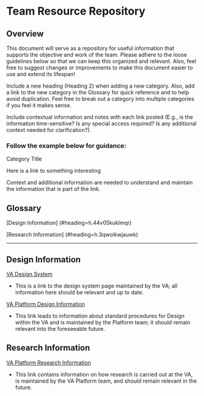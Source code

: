 # Team Resource Repository
## Overview
This document will serve as a repository for useful information that supports the objective and work of the team. Please adhere to the loose guidelines below so that we can keep this organized and relevant. Also, feel free to suggest changes or improvements to make this document easier to use and extend its lifespan!

Include a new heading (Heading 2) when adding a new category. Also, add a link to the new category in the Glossary for quick reference and to help avoid duplication. Feel free to break out a category into multiple categories if you feel it makes sense.

Include contextual information and notes with each link posted (E.g., is the information time-sensitive?  Is any special access required? Is any additional context needed for clarification?).

### Follow the example below for guidance:
Category Title

Here is a link to something interesting

Context and additional information are needed to understand and maintain the information that is part of the link.




## Glossary


[Design Information] (#heading=h.44v05kuklmqr)

[Research Information] (#heading=h.3qwoikwjauwk)

---

## Design Information
[VA Design System](https://design.va.gov/)
- This is a link to the design system page maintained by the VA; all information here should be relevant and up to date.

[VA Platform Design Information](https://depo-platform-documentation.scrollhelp.site/research-design/design-at-va)
- This link leads to information about standard procedures for Design within the VA and is maintained by the Platform team; it should remain relevant into the foreseeable future.

## Research Information
[VA Platform Research Information](https://depo-platform-documentation.scrollhelp.site/research-design/research-at-va)
- This link contains information on how research is carried out at the VA, is maintained by the VA Platform team, and should remain relevant in the future.





